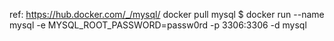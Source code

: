 ref: https://hub.docker.com/_/mysql/
docker pull mysql
$ docker run --name mysql -e MYSQL_ROOT_PASSWORD=passw0rd -p 3306:3306 -d mysql
